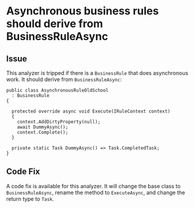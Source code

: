 # Asynchronous business rules should derive from BusinessRuleAsync

## Issue
This analyzer is tripped if there is a `BusinessRule` that does asynchronous work. It should derive from `BusinessRuleAsync`:

```
public class AsynchronousRuleOldSchool
  : BusinessRule
{

  protected override async void Execute(IRuleContext context)
  {
    context.AddDirtyProperty(null);
    await DummyAsync();
    context.Complete();
  }

  private static Task DummyAsync() => Task.CompletedTask;
}
```

## Code Fix

A code fix is available for this analyzer. It will change the base class to `BusinessRuleAsync`, rename the method to `ExecuteAsync`, and change the return type to `Task`.